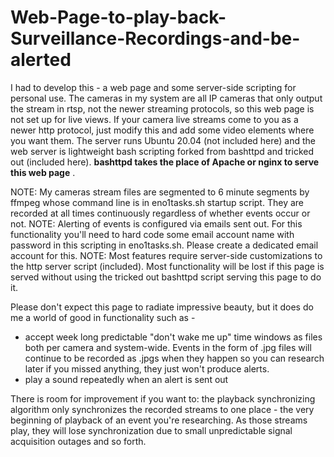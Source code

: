 # Web-Page-to-play-back-Surveillance-Recordings-and-be-alerted

I had to develop this - a web page and some server-side scripting for personal use.  The cameras in my system are all IP cameras that only output the stream in rtsp, not the newer streaming protocols, so this web page is not set up for live views.  If your camera live streams come to you as a newer http protocol, just modify this and add some video elements where you want them. The server runs Ubuntu 20.04 (not included here) and the web server is lightweight bash scripting forked from bashttpd and tricked out (included here). **bashttpd takes the place of Apache or nginx to serve this web page** .

NOTE: My cameras stream files are segmented to 6 minute segments by ffmpeg whose command line is in eno1tasks.sh startup script.  They are recorded at all times continuously regardless of whether events occur or not.
NOTE: Alerting of events is configured via emails sent out.  For this functionality you'll need to hard code some email account name with password in this scripting in eno1tasks.sh.  Please create a dedicated email account for this.
NOTE: Most features require server-side customizations to the http server script (included).  Most functionality will be lost if this page is served without using the tricked out bashttpd script serving this page to do it.

Please don't expect this page to radiate impressive beauty, but it does do me a world of good in functionality such as -
  - accept week long predictable "don't wake me up" time windows as files both per camera and system-wide.  Events in the form of .jpg files will continue to be recorded as .jpgs when they happen so you can research later if you missed anything, they just won't produce alerts.
  - play a sound repeatedly when an alert is sent out

There is room for improvement if you want to: the playback synchronizing algorithm only synchronizes the recorded streams to one place - the very beginning of playback of an event you're researching.  As those streams play, they will lose synchronization due to small unpredictable signal acquisition outages and so forth.
